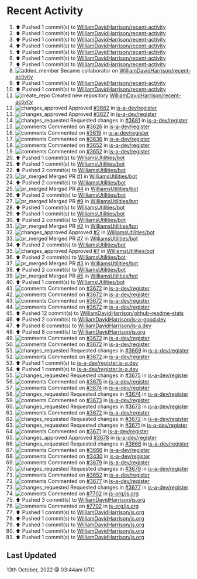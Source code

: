 # Recent Activity

<!--RECENT_ACTIVITY:start-->
1. ⬆️ Pushed 1 commit(s) to [WilliamDavidHarrison/recent-activity](https://github.com/WilliamDavidHarrison/recent-activity)
2. ⬆️ Pushed 1 commit(s) to [WilliamDavidHarrison/recent-activity](https://github.com/WilliamDavidHarrison/recent-activity)
3. ⬆️ Pushed 1 commit(s) to [WilliamDavidHarrison/recent-activity](https://github.com/WilliamDavidHarrison/recent-activity)
4. ⬆️ Pushed 1 commit(s) to [WilliamDavidHarrison/recent-activity](https://github.com/WilliamDavidHarrison/recent-activity)
5. ⬆️ Pushed 1 commit(s) to [WilliamDavidHarrison/recent-activity](https://github.com/WilliamDavidHarrison/recent-activity)
6. ⬆️ Pushed 1 commit(s) to [WilliamDavidHarrison/recent-activity](https://github.com/WilliamDavidHarrison/recent-activity)
7. ⬆️ Pushed 1 commit(s) to [WilliamDavidHarrison/recent-activity](https://github.com/WilliamDavidHarrison/recent-activity)
8. ![added_member](https://cdn.jsdelivr.net/gh/Readme-Workflows/Readme-Icons@main/icons/octicons/People.svg) Became collaborator on [WilliamDavidHarrison/recent-activity](https://github.com/WilliamDavidHarrison/recent-activity)
9. ⬆️ Pushed 1 commit(s) to [WilliamDavidHarrison/recent-activity](https://github.com/WilliamDavidHarrison/recent-activity)
10. ⬆️ Pushed 1 commit(s) to [WilliamDavidHarrison/recent-activity](https://github.com/WilliamDavidHarrison/recent-activity)
11. ![create_repo](https://cdn.jsdelivr.net/gh/Readme-Workflows/Readme-Icons@main/icons/octicons/Repository.svg) Created new repository [WilliamDavidHarrison/recent-activity](https://github.com/WilliamDavidHarrison/recent-activity)
12. ![changes_approved](https://cdn.jsdelivr.net/gh/Readme-Workflows/Readme-Icons@main/icons/octicons/ApprovedChanges.svg) Approved [#3682](https://github.com/is-a-dev/register/pull/3682#pullrequestreview-1139963695) in [is-a-dev/register](https://github.com/is-a-dev/register)
13. ![changes_approved](https://cdn.jsdelivr.net/gh/Readme-Workflows/Readme-Icons@main/icons/octicons/ApprovedChanges.svg) Approved [#3627](https://github.com/is-a-dev/register/pull/3627#pullrequestreview-1139934068) in [is-a-dev/register](https://github.com/is-a-dev/register)
14. ![changes_requested](https://cdn.jsdelivr.net/gh/Readme-Workflows/Readme-Icons@main/icons/octicons/RequestedChanges.svg) Requested changes in [#3681](https://github.com/is-a-dev/register/pull/3681#pullrequestreview-1139932291) in [is-a-dev/register](https://github.com/is-a-dev/register)
15. ![comments](https://cdn.jsdelivr.net/gh/Readme-Workflows/Readme-Icons@main/icons/octicons/Comment.svg) Commented on [#3626](https://github.com/is-a-dev/register/pull/3626#issuecomment-1276940950) in [is-a-dev/register](https://github.com/is-a-dev/register)
16. ![comments](https://cdn.jsdelivr.net/gh/Readme-Workflows/Readme-Icons@main/icons/octicons/Comment.svg) Commented on [#3619](https://github.com/is-a-dev/register/pull/3619#discussion_r994048665) in [is-a-dev/register](https://github.com/is-a-dev/register)
17. ![comments](https://cdn.jsdelivr.net/gh/Readme-Workflows/Readme-Icons@main/icons/octicons/Comment.svg) Commented on [#3636](https://github.com/is-a-dev/register/pull/3636#issuecomment-1276938165) in [is-a-dev/register](https://github.com/is-a-dev/register)
18. ![comments](https://cdn.jsdelivr.net/gh/Readme-Workflows/Readme-Icons@main/icons/octicons/Comment.svg) Commented on [#3652](https://github.com/is-a-dev/register/issues/3652#issuecomment-1276937154) in [is-a-dev/register](https://github.com/is-a-dev/register)
19. ![comments](https://cdn.jsdelivr.net/gh/Readme-Workflows/Readme-Icons@main/icons/octicons/Comment.svg) Commented on [#3652](https://github.com/is-a-dev/register/issues/3652#issuecomment-1276936641) in [is-a-dev/register](https://github.com/is-a-dev/register)
20. ⬆️ Pushed 1 commit(s) to [WilliamsUtilities/bot](https://github.com/WilliamsUtilities/bot)
21. ⬆️ Pushed 1 commit(s) to [WilliamsUtilities/bot](https://github.com/WilliamsUtilities/bot)
22. ⬆️ Pushed 2 commit(s) to [WilliamsUtilities/bot](https://github.com/WilliamsUtilities/bot)
23. ![pr_merged](https://cdn.jsdelivr.net/gh/Readme-Workflows/Readme-Icons@main/icons/octicons/PullRequestMerged.svg) Merged PR [#1](https://github.com/WilliamsUtilities/bot/pull/1) in [WilliamsUtilities/bot](https://github.com/WilliamsUtilities/bot)
24. ⬆️ Pushed 2 commit(s) to [WilliamsUtilities/bot](https://github.com/WilliamsUtilities/bot)
25. ![pr_merged](https://cdn.jsdelivr.net/gh/Readme-Workflows/Readme-Icons@main/icons/octicons/PullRequestMerged.svg) Merged PR [#4](https://github.com/WilliamsUtilities/bot/pull/4) in [WilliamsUtilities/bot](https://github.com/WilliamsUtilities/bot)
26. ⬆️ Pushed 2 commit(s) to [WilliamsUtilities/bot](https://github.com/WilliamsUtilities/bot)
27. ![pr_merged](https://cdn.jsdelivr.net/gh/Readme-Workflows/Readme-Icons@main/icons/octicons/PullRequestMerged.svg) Merged PR [#9](https://github.com/WilliamsUtilities/bot/pull/9) in [WilliamsUtilities/bot](https://github.com/WilliamsUtilities/bot)
28. ⬆️ Pushed 1 commit(s) to [WilliamsUtilities/bot](https://github.com/WilliamsUtilities/bot)
29. ⬆️ Pushed 1 commit(s) to [WilliamsUtilities/bot](https://github.com/WilliamsUtilities/bot)
30. ⬆️ Pushed 2 commit(s) to [WilliamsUtilities/bot](https://github.com/WilliamsUtilities/bot)
31. ![pr_merged](https://cdn.jsdelivr.net/gh/Readme-Workflows/Readme-Icons@main/icons/octicons/PullRequestMerged.svg) Merged PR [#2](https://github.com/WilliamsUtilities/bot/pull/2) in [WilliamsUtilities/bot](https://github.com/WilliamsUtilities/bot)
32. ![changes_approved](https://cdn.jsdelivr.net/gh/Readme-Workflows/Readme-Icons@main/icons/octicons/ApprovedChanges.svg) Approved [#2](https://github.com/WilliamsUtilities/bot/pull/2#pullrequestreview-1139916736) in [WilliamsUtilities/bot](https://github.com/WilliamsUtilities/bot)
33. ![pr_merged](https://cdn.jsdelivr.net/gh/Readme-Workflows/Readme-Icons@main/icons/octicons/PullRequestMerged.svg) Merged PR [#7](https://github.com/WilliamsUtilities/bot/pull/7) in [WilliamsUtilities/bot](https://github.com/WilliamsUtilities/bot)
34. ⬆️ Pushed 2 commit(s) to [WilliamsUtilities/bot](https://github.com/WilliamsUtilities/bot)
35. ![changes_approved](https://cdn.jsdelivr.net/gh/Readme-Workflows/Readme-Icons@main/icons/octicons/ApprovedChanges.svg) Approved [#7](https://github.com/WilliamsUtilities/bot/pull/7#pullrequestreview-1139916463) in [WilliamsUtilities/bot](https://github.com/WilliamsUtilities/bot)
36. ⬆️ Pushed 2 commit(s) to [WilliamsUtilities/bot](https://github.com/WilliamsUtilities/bot)
37. ![pr_merged](https://cdn.jsdelivr.net/gh/Readme-Workflows/Readme-Icons@main/icons/octicons/PullRequestMerged.svg) Merged PR [#3](https://github.com/WilliamsUtilities/bot/pull/3) in [WilliamsUtilities/bot](https://github.com/WilliamsUtilities/bot)
38. ⬆️ Pushed 2 commit(s) to [WilliamsUtilities/bot](https://github.com/WilliamsUtilities/bot)
39. ![pr_merged](https://cdn.jsdelivr.net/gh/Readme-Workflows/Readme-Icons@main/icons/octicons/PullRequestMerged.svg) Merged PR [#5](https://github.com/WilliamsUtilities/bot/pull/5) in [WilliamsUtilities/bot](https://github.com/WilliamsUtilities/bot)
40. ⬆️ Pushed 1 commit(s) to [WilliamsUtilities/bot](https://github.com/WilliamsUtilities/bot)
41. ![comments](https://cdn.jsdelivr.net/gh/Readme-Workflows/Readme-Icons@main/icons/octicons/Comment.svg) Commented on [#3672](https://github.com/is-a-dev/register/pull/3672#discussion_r993980976) in [is-a-dev/register](https://github.com/is-a-dev/register)
42. ![comments](https://cdn.jsdelivr.net/gh/Readme-Workflows/Readme-Icons@main/icons/octicons/Comment.svg) Commented on [#3672](https://github.com/is-a-dev/register/pull/3672#discussion_r993974383) in [is-a-dev/register](https://github.com/is-a-dev/register)
43. ![comments](https://cdn.jsdelivr.net/gh/Readme-Workflows/Readme-Icons@main/icons/octicons/Comment.svg) Commented on [#3672](https://github.com/is-a-dev/register/pull/3672#discussion_r993966300) in [is-a-dev/register](https://github.com/is-a-dev/register)
44. ![comments](https://cdn.jsdelivr.net/gh/Readme-Workflows/Readme-Icons@main/icons/octicons/Comment.svg) Commented on [#3672](https://github.com/is-a-dev/register/pull/3672#discussion_r993961990) in [is-a-dev/register](https://github.com/is-a-dev/register)
45. ⬆️ Pushed 12 commit(s) to [WilliamDavidHarrison/github-readme-stats](https://github.com/WilliamDavidHarrison/github-readme-stats)
46. ⬆️ Pushed 2 commit(s) to [WilliamDavidHarrison/is-a-good.dev](https://github.com/WilliamDavidHarrison/is-a-good.dev)
47. ⬆️ Pushed 8 commit(s) to [WilliamDavidHarrison/is-a.dev](https://github.com/WilliamDavidHarrison/is-a.dev)
48. ⬆️ Pushed 8 commit(s) to [WilliamDavidHarrison/js.org](https://github.com/WilliamDavidHarrison/js.org)
49. ![comments](https://cdn.jsdelivr.net/gh/Readme-Workflows/Readme-Icons@main/icons/octicons/Comment.svg) Commented on [#3672](https://github.com/is-a-dev/register/pull/3672#discussion_r993959868) in [is-a-dev/register](https://github.com/is-a-dev/register)
50. ![comments](https://cdn.jsdelivr.net/gh/Readme-Workflows/Readme-Icons@main/icons/octicons/Comment.svg) Commented on [#3672](https://github.com/is-a-dev/register/pull/3672#discussion_r993958143) in [is-a-dev/register](https://github.com/is-a-dev/register)
51. ![changes_requested](https://cdn.jsdelivr.net/gh/Readme-Workflows/Readme-Icons@main/icons/octicons/RequestedChanges.svg) Requested changes in [#3669](https://github.com/is-a-dev/register/pull/3669#pullrequestreview-1139803055) in [is-a-dev/register](https://github.com/is-a-dev/register)
52. ![comments](https://cdn.jsdelivr.net/gh/Readme-Workflows/Readme-Icons@main/icons/octicons/Comment.svg) Commented on [#3672](https://github.com/is-a-dev/register/pull/3672#discussion_r993951041) in [is-a-dev/register](https://github.com/is-a-dev/register)
53. ⬆️ Pushed 1 commit(s) to [is-a-dev/register.is-a.dev](https://github.com/is-a-dev/register.is-a.dev)
54. ⬆️ Pushed 1 commit(s) to [is-a-dev/register.is-a.dev](https://github.com/is-a-dev/register.is-a.dev)
55. ![changes_requested](https://cdn.jsdelivr.net/gh/Readme-Workflows/Readme-Icons@main/icons/octicons/RequestedChanges.svg) Requested changes in [#3675](https://github.com/is-a-dev/register/pull/3675#pullrequestreview-1139774732) in [is-a-dev/register](https://github.com/is-a-dev/register)
56. ![comments](https://cdn.jsdelivr.net/gh/Readme-Workflows/Readme-Icons@main/icons/octicons/Comment.svg) Commented on [#3675](https://github.com/is-a-dev/register/pull/3675#discussion_r993936369) in [is-a-dev/register](https://github.com/is-a-dev/register)
57. ![comments](https://cdn.jsdelivr.net/gh/Readme-Workflows/Readme-Icons@main/icons/octicons/Comment.svg) Commented on [#3674](https://github.com/is-a-dev/register/pull/3674#discussion_r993935890) in [is-a-dev/register](https://github.com/is-a-dev/register)
58. ![changes_requested](https://cdn.jsdelivr.net/gh/Readme-Workflows/Readme-Icons@main/icons/octicons/RequestedChanges.svg) Requested changes in [#3674](https://github.com/is-a-dev/register/pull/3674#pullrequestreview-1139774058) in [is-a-dev/register](https://github.com/is-a-dev/register)
59. ![comments](https://cdn.jsdelivr.net/gh/Readme-Workflows/Readme-Icons@main/icons/octicons/Comment.svg) Commented on [#3673](https://github.com/is-a-dev/register/pull/3673#discussion_r993935580) in [is-a-dev/register](https://github.com/is-a-dev/register)
60. ![changes_requested](https://cdn.jsdelivr.net/gh/Readme-Workflows/Readme-Icons@main/icons/octicons/RequestedChanges.svg) Requested changes in [#3673](https://github.com/is-a-dev/register/pull/3673#pullrequestreview-1139773608) in [is-a-dev/register](https://github.com/is-a-dev/register)
61. ![comments](https://cdn.jsdelivr.net/gh/Readme-Workflows/Readme-Icons@main/icons/octicons/Comment.svg) Commented on [#3672](https://github.com/is-a-dev/register/pull/3672#discussion_r993935131) in [is-a-dev/register](https://github.com/is-a-dev/register)
62. ![changes_requested](https://cdn.jsdelivr.net/gh/Readme-Workflows/Readme-Icons@main/icons/octicons/RequestedChanges.svg) Requested changes in [#3672](https://github.com/is-a-dev/register/pull/3672#pullrequestreview-1139772976) in [is-a-dev/register](https://github.com/is-a-dev/register)
63. ![changes_requested](https://cdn.jsdelivr.net/gh/Readme-Workflows/Readme-Icons@main/icons/octicons/RequestedChanges.svg) Requested changes in [#3671](https://github.com/is-a-dev/register/pull/3671#pullrequestreview-1139772381) in [is-a-dev/register](https://github.com/is-a-dev/register)
64. ![comments](https://cdn.jsdelivr.net/gh/Readme-Workflows/Readme-Icons@main/icons/octicons/Comment.svg) Commented on [#3671](https://github.com/is-a-dev/register/pull/3671#discussion_r993934684) in [is-a-dev/register](https://github.com/is-a-dev/register)
65. ![changes_approved](https://cdn.jsdelivr.net/gh/Readme-Workflows/Readme-Icons@main/icons/octicons/ApprovedChanges.svg) Approved [#3678](https://github.com/is-a-dev/register/pull/3678#pullrequestreview-1139771598) in [is-a-dev/register](https://github.com/is-a-dev/register)
66. ![changes_requested](https://cdn.jsdelivr.net/gh/Readme-Workflows/Readme-Icons@main/icons/octicons/RequestedChanges.svg) Requested changes in [#3666](https://github.com/is-a-dev/register/pull/3666#pullrequestreview-1139771126) in [is-a-dev/register](https://github.com/is-a-dev/register)
67. ![comments](https://cdn.jsdelivr.net/gh/Readme-Workflows/Readme-Icons@main/icons/octicons/Comment.svg) Commented on [#3666](https://github.com/is-a-dev/register/pull/3666#discussion_r993933717) in [is-a-dev/register](https://github.com/is-a-dev/register)
68. ![comments](https://cdn.jsdelivr.net/gh/Readme-Workflows/Readme-Icons@main/icons/octicons/Comment.svg) Commented on [#3430](https://github.com/is-a-dev/register/pull/3430#issuecomment-1276780227) in [is-a-dev/register](https://github.com/is-a-dev/register)
69. ![comments](https://cdn.jsdelivr.net/gh/Readme-Workflows/Readme-Icons@main/icons/octicons/Comment.svg) Commented on [#3679](https://github.com/is-a-dev/register/pull/3679#discussion_r993932292) in [is-a-dev/register](https://github.com/is-a-dev/register)
70. ![changes_requested](https://cdn.jsdelivr.net/gh/Readme-Workflows/Readme-Icons@main/icons/octicons/RequestedChanges.svg) Requested changes in [#3679](https://github.com/is-a-dev/register/pull/3679#pullrequestreview-1139769321) in [is-a-dev/register](https://github.com/is-a-dev/register)
71. ![comments](https://cdn.jsdelivr.net/gh/Readme-Workflows/Readme-Icons@main/icons/octicons/Comment.svg) Commented on [#3652](https://github.com/is-a-dev/register/issues/3652#issuecomment-1276778945) in [is-a-dev/register](https://github.com/is-a-dev/register)
72. ![comments](https://cdn.jsdelivr.net/gh/Readme-Workflows/Readme-Icons@main/icons/octicons/Comment.svg) Commented on [#3677](https://github.com/is-a-dev/register/pull/3677#discussion_r993930976) in [is-a-dev/register](https://github.com/is-a-dev/register)
73. ![changes_requested](https://cdn.jsdelivr.net/gh/Readme-Workflows/Readme-Icons@main/icons/octicons/RequestedChanges.svg) Requested changes in [#3677](https://github.com/is-a-dev/register/pull/3677#pullrequestreview-1139767498) in [is-a-dev/register](https://github.com/is-a-dev/register)
74. ![comments](https://cdn.jsdelivr.net/gh/Readme-Workflows/Readme-Icons@main/icons/octicons/Comment.svg) Commented on [#7702](https://github.com/js-org/js.org/pull/7702#issuecomment-1276777357) in [js-org/js.org](https://github.com/js-org/js.org)
75. ⬆️ Pushed 3 commit(s) to [WilliamDavidHarrison/js.org](https://github.com/WilliamDavidHarrison/js.org)
76. ![comments](https://cdn.jsdelivr.net/gh/Readme-Workflows/Readme-Icons@main/icons/octicons/Comment.svg) Commented on [#7702](https://github.com/js-org/js.org/pull/7702#issuecomment-1276776748) in [js-org/js.org](https://github.com/js-org/js.org)
77. ⬆️ Pushed 1 commit(s) to [WilliamDavidHarrison/js.org](https://github.com/WilliamDavidHarrison/js.org)
78. ⬆️ Pushed 1 commit(s) to [WilliamDavidHarrison/js.org](https://github.com/WilliamDavidHarrison/js.org)
79. ⬆️ Pushed 1 commit(s) to [WilliamDavidHarrison/js.org](https://github.com/WilliamDavidHarrison/js.org)
80. ⬆️ Pushed 1 commit(s) to [WilliamDavidHarrison/js.org](https://github.com/WilliamDavidHarrison/js.org)
81. ⬆️ Pushed 1 commit(s) to [WilliamDavidHarrison/js.org](https://github.com/WilliamDavidHarrison/js.org)
<!--RECENT_ACTIVITY:end-->

## Last Updated
<!--RECENT_ACTIVITY:last_update-->
13th October, 2022 @ 03:44am UTC
<!--RECENT_ACTIVITY:last_update_end-->
